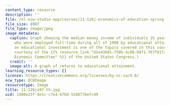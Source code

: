 ```yaml
---
content_type: resource
description: ''
file: /ol-ocw-studio-app/courses/11-126j-economics-of-education-spring-2007/1480e23fde1cc7e447bd518877befc49_11-126js07-th.jpg
file_size: 8987
file_type: image/jpeg
image_metadata:
  caption: Graph showing the median money income of individuals 25 years and older
    who were employed full-time during all of 1998 by educational attainment. Returns
    on educational investment is one of the topics covered in this course. (Graph
    courtesy of the {{% resource_link "d1e43681-750b-4c00-9471-767f81fa1f34" "Joint
    Economic Committee" %}} of the United States Congress.)
  credit: ''
  image-alt: A graph of returns to educational attainment.
learning_resource_types: []
license: https://creativecommons.org/licenses/by-nc-sa/4.0/
ocw_type: OCWImage
resourcetype: Image
title: 11-126js07-th.jpg
uid: 1480e23f-de1c-c7e4-47bd-518877befc49
---
```

